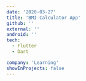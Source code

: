 ```yaml
---
date: '2020-03-27'
title: 'BMI-Calculator App'
github: ''
external: ''
android: ''
tech:
  - Flutter
  - Dart

company: 'Learning'
showInProjects: false
---
```


